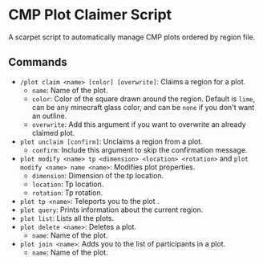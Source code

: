 # CMP Plot Claimer Script

A scarpet script to automatically manage CMP plots ordered by region file.

## Commands

- `/plot claim <name> [color] [overwrite]`: Claims a region for a plot.
  - `name`: Name of the plot.
  - `color`: Color of the square drawn around the region. Default is `lime`, can be any minecraft glass color, and can be `none` if you don't want an outline.
  - `overwrite`: Add this argument if you want to overwrite an already claimed plot.
- `plot unclaim [confirm]`: Unclaims a region from a plot.
  - `confirm`: Include this argument to skip the confirmation message.
- `plot modify <name> tp <dimension> <location> <rotation>` and `plot modify <name> name <name>`: Modifies plot properties.
  - `dimension`: Dimension of the tp location.
  - `location`: Tp location.
  - `rotation`: Tp rotation.
- `plot tp <name>`: Teleports you to the plot <name>.
- `plot query`: Prints information about the current region.
- `plot list`: Lists all the plots.
- `plot delete <name>`: Deletes a plot.
  - `name`: Name of the plot.
- `plot join <name>`: Adds you to the list of participants in a plot.
  - `name`: Name of the plot.
  
